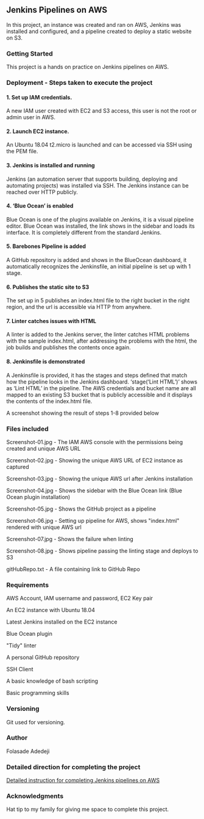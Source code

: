 ## Jenkins Pipelines on AWS
In this project, an instance was created and ran on AWS, Jenkins was installed and configured, and a pipeline created to deploy a static website on S3.

### Getting Started
This project is a hands on practice on Jenkins pipelines on AWS. 

### Deployment - Steps taken to execute the project
#### 1. Set up IAM credentials.
A new IAM user created with EC2 and S3 access, this user is not the root or admin user in AWS. 

#### 2. Launch EC2 instance.
An Ubuntu 18.04 t2.micro is launched and can be accessed via SSH using the PEM file. 

#### 3. Jenkins is installed and running
Jenkins (an automation server that supports building, deploying and automating projects) was installed via SSH. The Jenkins instance can be reached over HTTP publicly.

#### 4. ‘Blue Ocean’ is enabled
Blue Ocean is one of the plugins available on Jenkins, it is a visual pipeline editor. Blue Ocean was installed, the link shows in the sidebar and loads its interface. It is completely different from the standard Jenkins. 

#### 5. Barebones Pipeline is added
A GitHub repository is added and shows in the BlueOcean dashboard, it automatically recognizes the Jenkinsfile, an initial pipeline is set up with 1 stage. 

#### 6. Publishes the static site to S3
The set up in 5 publishes an index.html file to the right bucket in the right region, and the url is accessible via HTTP from anywhere. 

#### 7. Linter catches issues with HTML
A linter is added to the Jenkins server, the linter catches HTML problems with the sample index.html, after addressing the problems with the html, the job builds and publishes the contents once again.

#### 8. Jenkinsfile is demonstrated
A Jenkinsfile is provided, it has the stages and steps defined that match how the pipeline looks in the Jenkins dashboard. ‘stage(‘Lint HTML’)’ shows as ‘Lint HTML’ in the pipeline. The AWS credentials and bucket name are all mapped to an existing S3 bucket that is publicly accessible and it displays the contents of the index.html file. 

A screenshot showing the result of steps 1-8 provided below

### Files included
Screenshot-01.jpg - The IAM AWS console with the permissions being created and unique AWS URL 

Screenshot-02.jpg - Showing the unique AWS URL of EC2 instance as captured

Screenshot-03.jpg - Showing the unique AWS url after Jenkins installation

Screenshot-04.jpg - Shows the sidebar with the Blue Ocean link (Blue Ocean plugin installation) 

Screenshot-05.jpg - Shows the GitHub project as a pipeline

Screenshot-06.jpg - Setting up pipeline for AWS, shows "index.html" rendered with unique AWS url

Screenshot-07.jpg - Shows the failure when linting

Screenshot-08.jpg - Shows pipeline passing the linting stage and deploys to S3

gitHubRepo.txt    - A file containing link to GitHub Repo

### Requirements
AWS Account, IAM username and password, EC2 Key pair

An EC2 instance with Ubuntu 18.04  

Latest Jenkins installed on the EC2 instance

Blue Ocean plugin

"Tidy" linter

A personal GitHub repository

SSH Client

A basic knowledge of bash scripting

Basic programming skills

### Versioning
Git used for versioning. 

### Author
Folasade Adedeji

### Detailed direction for completing the project
[Detailed instruction for completing Jenkins pipelines on AWS](https://github.com/Folasade/static/blob/master/Jenkins-Pipelines-on-AWS.pdf)

### Acknowledgments
Hat tip to my family for giving me space to complete this project.

